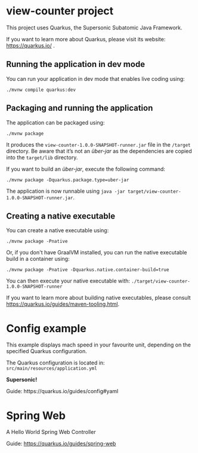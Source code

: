 # view-counter project

This project uses Quarkus, the Supersonic Subatomic Java Framework.

If you want to learn more about Quarkus, please visit its website: https://quarkus.io/ .

## Running the application in dev mode

You can run your application in dev mode that enables live coding using:
```shell script
./mvnw compile quarkus:dev
```

## Packaging and running the application

The application can be packaged using:
```shell script
./mvnw package
```
It produces the `view-counter-1.0.0-SNAPSHOT-runner.jar` file in the `/target` directory.
Be aware that it’s not an _über-jar_ as the dependencies are copied into the `target/lib` directory.

If you want to build an _über-jar_, execute the following command:
```shell script
./mvnw package -Dquarkus.package.type=uber-jar
```

The application is now runnable using `java -jar target/view-counter-1.0.0-SNAPSHOT-runner.jar`.

## Creating a native executable

You can create a native executable using: 
```shell script
./mvnw package -Pnative
```

Or, if you don't have GraalVM installed, you can run the native executable build in a container using: 
```shell script
./mvnw package -Pnative -Dquarkus.native.container-build=true
```

You can then execute your native executable with: `./target/view-counter-1.0.0-SNAPSHOT-runner`

If you want to learn more about building native executables, please consult https://quarkus.io/guides/maven-tooling.html.

# Config example

<p>This example displays mach speed in your favourite unit, depending on the specified Quarkus configuration.</p>
<p>The Quarkus configuration is located in: <code>src/main/resources/application.yml</code></p>
<p><b>Supersonic!</b></p>
Guide: https://quarkus.io/guides/config#yaml

# Spring Web

<p>A Hello World Spring Web Controller</p>

Guide: https://quarkus.io/guides/spring-web
